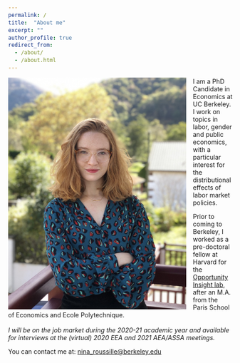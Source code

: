 ```yaml
---
permalink: /
title:  "About me"
excerpt: ""
author_profile: true
redirect_from: 
  - /about/
  - /about.html
---
```

<!-- <img src=https://github.com/ninaroussille/ninaroussille.github.io/tree/master/images/profile.jpg style="width:540px;height:740px;"> -->

<!--![github small](/images/profile.jpg) -->
<img src="/images/profile.jpg" alt="drawing" width="400" height="520" style="float: left; padding-right:15px"/>   I am a PhD Candidate in Economics at UC Berkeley. I work on topics in labor, gender and public economics, with a particular interest for the distributional effects of labor market policies. <br>

Prior to coming to Berkeley, I worked as a pre-doctoral fellow at Harvard for the [Opportunity Insight lab](https://opportunityinsights.org/), after an M.A. from the Paris School of Economics and Ecole Polytechnique. <br>
<br>
*I will be on the job market during the 2020-21 academic year and available for interviews at the (virtual) 2020 EEA and 2021 AEA/ASSA meetings.*  <br>

You can contact me at: [nina_roussille@berkeley.edu](mailto:nina_roussille@berkeley.edu)
